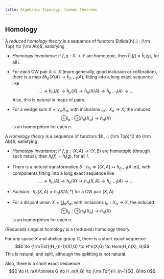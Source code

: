 ```yaml
---
title: Algebraic Topology: Common Theorems
---
```

Homology
--------

A *reduced homology theory* is a sequence of functors
$\tilde{h}_i : {\rm Top} \to {\rm Ab}$, satisfying

-   *Homotopy invariance*: if $f,g : X \to Y$ are homotopic, then
    $\tilde{h}_i(f) = \tilde{h}_i(g)$, for all $i$.

-   For each CW pair $A \subset X$ (more generally, good inclusion or
    cofibration), there is a map
    $\delta \tilde{h}_n(X/A) \to \tilde{h}_{n-1}(A)$, fitting into a
    long exact sequence like
    $$\dots \to \tilde{h}_n(A) \to \tilde{h}_n(X) \to \tilde{h}_n(X/A) \to \tilde{h}_{n-1}(A) \to \dots$$
    Also, this is natural in maps of pairs.

-   For a wedge sum $X = \vee_\alpha X_\alpha$, with inclusions
    $i_\alpha : X_\alpha \to X$, the induced
    $$\oplus i_\alpha : \oplus \tilde{h}_n(X_\alpha) \to \tilde{h}_n(X)$$
    is an isomorphism for each $n$.

A *Homology theory* is a sequence of functors
$h_i : {\rm Top}^2 \to {\rm Ab}$, satisfying

-   *Homotopy invariance*: if $f,g : (X,A) \to (Y,B)$ are homotopic
    (through such maps), then $h_i(f) = h_i(g)$, for all $i$.

-   There is a natural transformation
    $\delta : h_n \Rightarrow ((X,A) \mapsto h_{n-1}(A,\emptyset))$,
    with components fitting into a long exact sequence like
    $$\dots \to h_n(A) \to h_n(X) \to h_n(X,A) \to h_{n-1}(A) \to \dots$$

-   *Excision* : $h_n(X,A) = h_n(X/A, *)$ for a CW pair $(X,A)$.

-   For a disjoint union $X = \coprod_\alpha X_\alpha$, with inclusions
    $i_\alpha : X_\alpha \to X$, the induced
    $$\oplus i_\alpha : \oplus h_n(X_\alpha) \to h_n(X)$$ is an
    isomorphism for each $n$.

(Reduced) singular homology is a (reduced) homology theory.

For any space $X$ and abelian group $G$, there is a short exact sequence
$$0 \to {\rm Ext}(H_{n-1}(X),G) \to H^n(X;G) \to Hom(H_n(X), G)$$ This
is natural, and split, although the splitting is not natural.

Also, there is a short exact sequence
$$0 \to H_n(X)\otimes G \to H_n(X;G) \to {\rm Tor}(H_{n-1}(X), G)\to 0$$
